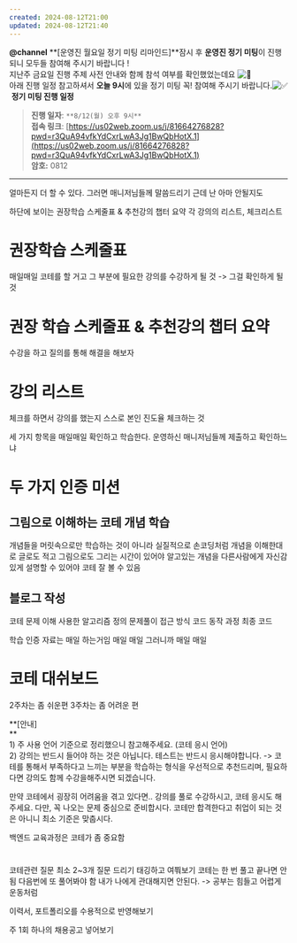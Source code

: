 ```yaml
---
created: 2024-08-12T21:00
updated: 2024-08-12T21:40
---
```

**@channel** **[운영진 월요일 정기 미팅 리마인드]**잠시 후 **운영진 정기 미팅**이 진행되니 모두들 참여해 주시기 바랍니다 !  
지난주 금요일 진행 주제 사전 안내와 함께 참석 여부를 확인했었는데요 ![:slightly_smiling_face:](https://a.slack-edge.com/production-standard-emoji-assets/14.0/google-medium/1f642.png)  
아래 진행 일정 참고하셔서 **오늘 9시**에 있을 정기 미팅 꼭! 참여해 주시기 바랍니다.![:white_check_mark:](https://a.slack-edge.com/production-standard-emoji-assets/14.0/google-medium/2705.png) **정기 미팅 진행 일정**  

> **진행 일자**: `**8/12(월) 오후 9시**`  
> **접속 링크**: [https://us02web.zoom.us/j/81664276828?pwd=r3QuA94vfkYdCxrLwA3Jg1BwQbHotX.1](https://us02web.zoom.us/j/81664276828?pwd=r3QuA94vfkYdCxrLwA3Jg1BwQbHotX.1)  
> **암호:** 0812

---
얼마든지 더 할 수 있다. 그러면 매니저님들께 말씀드리기 근데 난 아마 안될지도


하단에 보이는 권장학습 스케줄표  & 추천강의 챕터 요약 각 강의의 리스트, 체크리스트

# 권장학습 스케줄표
매일매일 코테를 할 거고 그 부분에 필요한 강의를 수강하게 될 것 
-> 그걸 확인하게 될 것
# 권장 학습 스케줄표 & 추천강의 챕터 요약
수강을 하고 질의를 통해 해결을 해보자
# 강의 리스트
체크를 하면서 강의를 했는지 스스로 본인 진도율 체크하는 것


세 가지 항목을 매일매일 확인하고 학습한다. 
운영하신 매니저님들께 제출하고 확인하느냐


# 두 가지 인증 미션

## 그림으로 이해하는 코테 개념 학습
개념들을 머릿속으로만 학습하는 것이 아니라 실질적으로 손코딩처럼 개념을 이해한대로 글로도 적고 그림으로도 그리는 시간이 있어야 알고있는 개념을 다른사람에게 자신감 있게 설명할 수 있어야 코테 잘 볼 수 있음

## 블로그 작성
코테 문제 이해
사용한 알고리즘 정의
문제풀이 접근 방식
코드 동작 과정
최종 코드


학습 인증 자료는 매일 하는거임 
매일
매일
그러니까 매일
매일


# 코테 대쉬보드
2주차는 좀 쉬운편
3주차는 좀 어려운 편


**[안내]  
**  
1) 주 사용 언어 기준으로 정리했으니 참고해주세요. (코테 응시 언어)  
2) 강의는 반드시 들어야 하는 것은 아닙니다. 테스트는 반드시 응시해야합니다. -> 코테를 통해서 부족하다고 느끼는 부분을 학습하는 형식을 우선적으로 추천드리며, 필요하다면 강의도 함께 수강을해주시면 되겠습니다.  
  
만약 코테에서 굉장히 어려움을 겪고 있다면.. 강의를 풀로 수강하시고, 코테 응시도 해주세요. 다만, 꼭 나오는 문제 중심으로 준비합시다. 코테만 합격한다고 취업이 되는 것은 아니니 최소 기준은 맞춥시다.


백엔드 교육과정은 코테가 좀 중요함

# 
코테관련 질문 최소 2~3개 질문 드리기 
태깅하고 여쭤보기 
코테는 한 번 풀고 끝나면 안됨 다음번에 또 풀어봐야 함
내가 나에게 관대해지면 안된다. -> 공부는 힘들고 어렵게 운동처럼



이력서, 포트폴리오를 수용적으로 반영해보기


주 1회 하나의 채용공고 넣어보기


